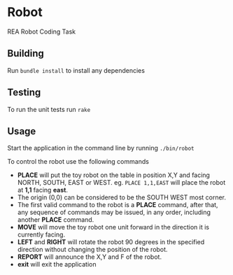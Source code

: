 # Robot
REA Robot Coding Task

## Building
Run `bundle install` to install any dependencies 

## Testing
To run the unit tests run `rake`

## Usage
Start the application in the command line by running `./bin/robot`

To control the robot use the following commands

- **PLACE** will put the toy robot on the table in position X,Y and facing NORTH,
  SOUTH, EAST or WEST.
  eg. `PLACE 1,1,EAST` will place the robot at **1,1** facing **east**.
- The origin (0,0) can be considered to be the SOUTH WEST most corner.
- The first valid command to the robot is a **PLACE** command, after that, any
  sequence of commands may be issued, in any order, including another **PLACE**
  command.
- **MOVE** will move the toy robot one unit forward in the direction it is
  currently facing.
- **LEFT** and **RIGHT** will rotate the robot 90 degrees in the specified direction
  without changing the position of the robot.
- **REPORT** will announce the X,Y and F of the robot.
- **exit** will exit the application
